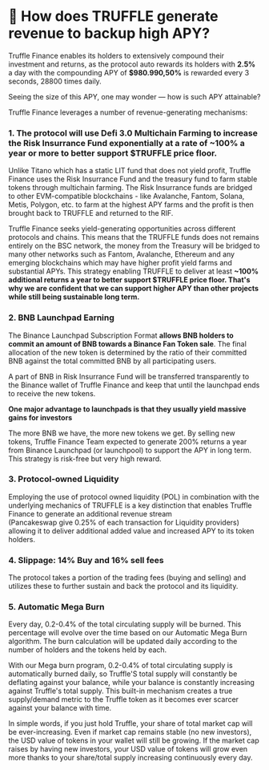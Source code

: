 # 🚀 How does TRUFFLE generate revenue to backup high APY?

Truffle Finance enables its holders to extensively compound their investment and returns, as the protocol auto rewards its holders with **2.5%** a day with the compounding APY of **$980.990,50%** is rewarded every 3 seconds, 28800 times daily.

Seeing the size of this APY, one may wonder — how is such APY attainable?

Truffle Finance leverages a number of revenue-generating mechanisms:

### **1. The protocol will use Defi 3.0 Multichain Farming to increase the Risk Insurrance Fund exponentially at a rate of \~100% a year or more to better support $TRUFFLE price floor.**

Unlike Titano which has a static LIT fund that does not yield profit, Truffle Finance uses the Risk Insurrance Fund and the treasury fund to farm stable tokens through multichain farming. The Risk Insurrance funds are bridged to other EVM-compatible blockchains - like Avalanche, Fantom, Solana, Metis, Polygon, etc. to farm at the highest APY farms and the profit is then brought back to TRUFFLE and returned to the RIF.&#x20;

Truffle Finance seeks yield-generating opportunities across different protocols and chains. This means that the TRUFFLE funds does not remains entirely on the BSC network, the money from the Treasury will be bridged to many other networks such as Fantom, Avalanche, Ethereum and any emerging blockchains which may have higher profit yield farms and substantial APYs. This strategy enabling TRUFFLE to deliver at least **\~100% additional returns a year to better support $TRUFFLE price floor. That's why we are confident that we can support higher APY than other projects while still being sustainable  long term.**

### **2. BNB Launchpad Earning**

The Binance Launchpad Subscription Format **allows BNB holders to commit an amount of BNB towards a Binance Fan Token sale**. The final allocation of the new token is determined by the ratio of their committed BNB against the total committed BNB by all participating users.&#x20;

A part of BNB in Risk Insurrance Fund will be transferred transparently to the Binance wallet of Truffle Finance and keep that until the launchpad ends to receive the new tokens.

**One major advantage to launchpads is that they usually yield massive gains for investors**

The more BNB we have, the more new tokens we get. By selling new tokens, Truffle Finance Team expected to generate 200% returns a year from Binance Launchpad (or launchpool) to support the APY in long term. This strategy is risk-free but very high reward.

### **3. Protocol-owned Liquidity**

Employing the use of protocol owned liquidity (POL) in combination with the underlying mechanics of TRUFFLE is a key distinction that enables Truffle Finance to generate an additional revenue stream\
&#x20;(Pancakeswap give 0.25% of each transaction for Liquidity providers)  allowing it to deliver additional added value and increased APY to its token holders.

### **4. Slippage: 14% Buy and 16% sell fees**

The protocol takes a portion of the trading fees (buying and selling) and utilizes these to further sustain and back the protocol and its liquidity.

### **5.** Automatic Mega Burn

Every day, 0.2-0.4% of the total circulating supply will be burned. This percentage will evolve over the time based on our Automatic Mega Burn algorithm. The burn calculation will be updated daily according to the number of holders and the tokens held by each.

With our Mega burn program, 0.2-0.4% of total circulating supply is automatically burned daily, so Truffle'S total supply will constantly be deflating against your balance, while your balance is constantly increasing against Truffle's total supply. This built-in mechanism creates a true supply/demand metric to the Truffle token as it becomes ever scarcer against your balance with time.

In simple words, if you just hold Truffle, your share of total market cap will be ever-increasing. Even if market cap remains stable (no new investors), the USD value of tokens in your wallet will still be growing. If the market cap raises by having new investors, your USD value of tokens will grow even more thanks to your share/total supply increasing continuously every day.
